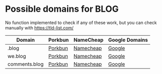 # Possible domains for BLOG

No function implemented to check if any of these work, but you can check manually with https://tld-list.com/

| Domain | Porkbun | NameCheap | Google Domains |
|---|---|---|---|
| .blog | [Porkbun](https://porkbun.com/checkout/search?prb=e814663da1&tlds=&idnLanguage=&search=search&q=.blog) | [Namecheap](https://www.namecheap.com/domains/registration/results/?domain=.blog) | [Google](https://domains.google.com/registrar/search?searchTerm=.blog) |
| we.blog | [Porkbun](https://porkbun.com/checkout/search?prb=e814663da1&tlds=&idnLanguage=&search=search&q=we.blog) | [Namecheap](https://www.namecheap.com/domains/registration/results/?domain=we.blog) | [Google](https://domains.google.com/registrar/search?searchTerm=we.blog) |
| comments.blog | [Porkbun](https://porkbun.com/checkout/search?prb=e814663da1&tlds=&idnLanguage=&search=search&q=comments.blog) | [Namecheap](https://www.namecheap.com/domains/registration/results/?domain=comments.blog) | [Google](https://domains.google.com/registrar/search?searchTerm=comments.blog) |
